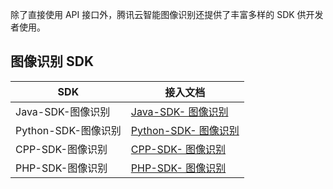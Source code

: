 除了直接使用 API 接口外，腾讯云智能图像识别还提供了丰富多样的 SDK 供开发者使用。

## 图像识别 SDK

| SDK             | 接入文档                                     |
| --------------- | ---------------------------------------- |
| Java-SDK-图像识别   | [Java-SDK- 图像识别](/document/product/865/17726) |
| Python-SDK-图像识别 | [Python-SDK- 图像识别](/document/product/865/17727) |
| CPP-SDK-图像识别    | [CPP-SDK- 图像识别](/document/product/865/17725) |
| PHP-SDK-图像识别    | [PHP-SDK- 图像识别](/document/product/865/17728) |
